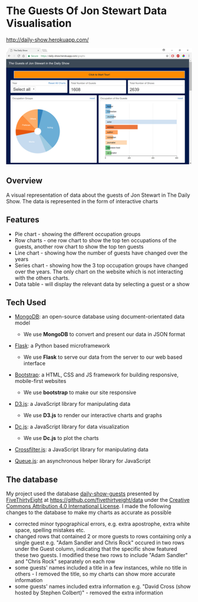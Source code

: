 # The Guests Of Jon Stewart Data Visualisation

http://daily-show.herokuapp.com/

![Screenshot](screenshot.png)

## Overview

A visual representation of data about the guests of Jon Stewart in The Daily Show. The data is represented in the form of interactive charts

## Features

- Pie chart - showing the different occupation groups
- Row charts - one row chart to show the top ten occupations of the guests, another row chart to show the top ten guests
- Line chart - showing how the number of guests have changed over the years
- Series chart - showing how the 3 top occupation groups have changed over the years. The only chart on the website which is not interacting with the others charts.
- Data table - will display the relevant data by selecting a guest or a show

## Tech Used

- [MongoDB](https://www.mongodb.com/): an open-source database using document-orientated data model
	- We use **MongoDB** to convert and present our data in JSON format
	
- [Flask](http://flask.pocoo.org/): a Python based microframework
	- We use **Flask** to serve our data from the server to our web based interface

- [Bootstrap](http://getbootstrap.com/): a HTML, CSS and JS framework for building responsive, mobile-first websites
	- We use **bootstrap** to make our site responsive
	
- [D3.js](https://d3js.org/): a JavaScript library for manipulating data
	- We use **D3.js** to render our interactive charts and graphs
	
- [Dc.js](https://dc-js.github.io/dc.js/): a JavaScript library for data visualization 
	- We use **Dc.js** to plot the charts
	
- [Crossfilter.js](http://square.github.io/crossfilter/): a JavaScript library for manipulating data	
	
- [Queue.js](https://github.com/d3/d3-queue): an asynchronous helper library for JavaScript
	
## The database

My project used the database [daily-show-guests](https://github.com/fivethirtyeight/data/tree/master/daily-show-guests) presented by [FiveThirtyEight](http://fivethirtyeight.com/) at https://github.com/fivethirtyeight/data under the [Creative Commons Attribution 4.0 International License](https://creativecommons.org/licenses/by/4.0/).
I made the following changes to the database to make my charts as accurate as possible
- corrected minor typographical errors, e.g. extra apostrophe, extra white space, spelling mistakes etc.
- changed rows that contained 2 or more guests to rows containing only a single guest e.g. "Adam Sandler and Chris Rock" occured in two rows under the Guest column, indicating that the specific show featured these two guests. I modified these two rows to include "Adam Sandler" and "Chris Rock" separately on each row
- some guests' names included a title in a few instances, while no title in others - I removed the title, so my charts can show more accurate information
- some guests' names included extra information e.g. "David Cross (show hosted by Stephen Colbert)" - removed the extra information

